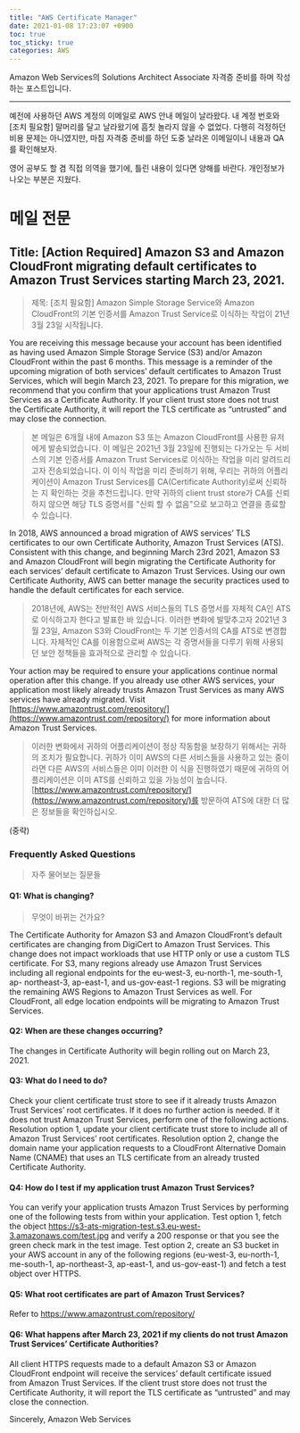 ```yaml
---
title: "AWS Certificate Manager"
date: 2021-01-08 17:23:07 +0900
toc: true
toc_sticky: true
categories: AWS
---
```


Amazon Web Services의 Solutions Architect Associate 자격증 준비를 하며 작성하는 포스트입니다.

*****

예전에 사용하던 AWS 계정의 이메일로 AWS 안내 메일이 날라왔다.
내 계정 번호와 [조치 필요함] 말머리를 달고 날라왔기에 흠칫 놀라지 않을 수 없었다. 다행히 걱정하던 비용 문제는 아니였지만, 마침 자격중 준비를 하던 도중 날라온 이메일이니 내용과 QA를 확인해보자.

영어 공부도 할 겸 직접 의역을 했기에, 틀린 내용이 있다면 양해를 바란다. 개인정보가 나오는 부분은 지웠다.

# 메일 전문

## Title: [Action Required] Amazon S3 and Amazon CloudFront migrating default certificates to Amazon Trust Services starting March 23, 2021.

> 제목: [조치 필요함] Amazon Simple Storage Service와 Amazon CloudFront의 기본 인증서를 Amazon Trust Service로 이식하는 작업이 21년 3월 23일 시작됩니다.

You are receiving this message because your account has been identified as having used Amazon Simple Storage Service (S3)
and/or Amazon CloudFront within the past 6 months. This message is a reminder of the upcoming migration of both services’
default certificates to Amazon Trust Services, which will begin March 23, 2021. To prepare for this migration, we recommend
that you confirm that your applications trust Amazon Trust Services as a Certificate Authority. If your client trust store does
not trust the Certificate Authority, it will report the TLS certificate as “untrusted” and may close the connection.

> 본 메일은 6개월 내에 Amazon S3 또는 Amazon CloudFront를 사용한 유저에게 발송되었습니다. 
  이 메일은 2021년 3월 23일에 진행되는 다가오는 두 서비스의 기본 인증서를 Amazon Trust Services로 이식하는 작업을 미리 알려드리고자 전송되었습니다.
  이 이식 작업을 미리 준비하기 위해, 우리는 귀하의 어플리케이션이 Amazon Trust Services를 CA(Certificate Authority)로써 신뢰하는 지 확인하는 것을 추천드립니다.
  만약 귀하의 client trust store가 CA를 신뢰하지 않으면 해당 TLS 증명서를 "신뢰 할 수 없음"으로 보고하고 연결을 종료할 수 있습니다.

In 2018, AWS announced a broad migration of AWS services’ TLS certificates to our own Certificate Authority, Amazon Trust
Services (ATS). Consistent with this change, and beginning March 23rd 2021, Amazon S3 and Amazon CloudFront will begin
migrating the Certificate Authority for each services’ default certificate to Amazon Trust Services. Using our own Certificate
Authority, AWS can better manage the security practices used to handle the default certificates for each service.

> 2018년에, AWS는 전반적인 AWS 서비스들의 TLS 증명서를 자체적 CA인 ATS로 이식하고자 한다고 발표한 바 있습니다. 이러한 변화에 발맞추고자 2021년 3월 23일, 
  Amazon S3와 CloudFront는 두 기본 인증서의 CA를 ATS로 변경합니다. 자체적인 CA를 이용함으로써 AWS는 각 증명서들을 다루기 위해 사용되던 보안 정책들을 효과적으로 관리할 수 있습니다.

Your action may be required to ensure your applications continue normal operation after this change. If you already use
other AWS services, your application most likely already trusts Amazon Trust Services as many AWS services have already
migrated. Visit [https://www.amazontrust.com/repository/](https://www.amazontrust.com/repository/) for more information about Amazon Trust Services. 

> 이러한 변화에서 귀하의 어플리케이션이 정상 작동함을 보장하기 위해서는 귀하의 조치가 필요합니다. 귀하가 이미 AWS의 다른 서비스들을 사용하고 있는 중이라면 다른 AWS의 서비스들은 이미 이러한 이   식을 진행하였기 때문에 귀하의 어플리케이션은 이미 ATS를 신뢰하고 있을 가능성이 높습니다. [https://www.amazontrust.com/repository/](https://www.amazontrust.com/repository/)를 방문하여 ATS에 대한 더 많은 정보들을 확인하십시오.

(중략)

### Frequently Asked Questions

> 자주 물어보는 질문들

#### Q1: What is changing?

> 무엇이 바뀌는 건가요?

The Certificate Authority for Amazon S3 and Amazon CloudFront’s default certificates are changing from DigiCert to Amazon
Trust Services. This change does not impact workloads that use HTTP only or use a custom TLS certificate. For S3, many
regions already use Amazon Trust Services including all regional endpoints for the eu-west-3, eu-north-1, me-south-1, ap-
northeast-3, ap-east-1, and us-gov-east-1 regions. S3 will be migrating the remaining AWS Regions to Amazon Trust Services
as well. For CloudFront, all edge location endpoints will be migrating to Amazon Trust Services.

> 

#### Q2: When are these changes occurring?

The changes in Certificate Authority will begin rolling out on March 23, 2021.

#### Q3: What do I need to do?

Check your client certificate trust store to see if it already trusts Amazon Trust Services’ root certificates. If it does no further
action is needed. If it does not trust Amazon Trust Services, perform one of the following actions. Resolution option 1, update
your client certificate trust store to include all of Amazon Trust Services’ root certificates. Resolution option 2, change the
domain name your application requests to a CloudFront Alternative Domain Name (CNAME) that uses an TLS certificate from
an already trusted Certificate Authority.

#### Q4: How do I test if my application trust Amazon Trust Services?

You can verify your application trusts Amazon Trust Services by performing one of the following tests from within your
application. Test option 1, fetch the object https://s3-ats-migration-test.s3.eu-west-3.amazonaws.com/test.jpg and verify a
200 response or that you see the green check mark in the test image. Test option 2, create an S3 bucket in your AWS account
in any of the following regions (eu-west-3, eu-north-1, me-south-1, ap-northeast-3, ap-east-1, and us-gov-east-1) and fetch a
test object over HTTPS.

#### Q5: What root certificates are part of Amazon Trust Services?

Refer to https://www.amazontrust.com/repository/

#### Q6: What happens after March 23, 2021 if my clients do not trust Amazon Trust Services’ Certificate Authorities?

All client HTTPS requests made to a default Amazon S3 or Amazon CloudFront endpoint will receive the services’ default
certificate issued from Amazon Trust Services. If the client trust store does not trust the Certificate Authority, it will report
the TLS certificate as “untrusted” and may close the connection.

Sincerely,
Amazon Web Services
